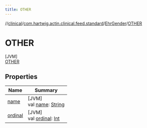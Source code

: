 ```yaml
---
title: OTHER
---
```

//[clinical](../../../../index.html)/[com.hartwig.actin.clinical.feed.standard](../../index.html)/[EhrGender](../index.html)/[OTHER](index.html)



# OTHER



[JVM]\
[OTHER](index.html)



## Properties


| Name | Summary |
|---|---|
| [name](../../-ehr-lab-unit/-n-o-n-e/index.html#-372974862%2FProperties%2F1757943785) | [JVM]<br>val [name](../../-ehr-lab-unit/-n-o-n-e/index.html#-372974862%2FProperties%2F1757943785): [String](https://kotlinlang.org/api/latest/jvm/stdlib/kotlin/-string/index.html) |
| [ordinal](../../-ehr-lab-unit/-n-o-n-e/index.html#-739389684%2FProperties%2F1757943785) | [JVM]<br>val [ordinal](../../-ehr-lab-unit/-n-o-n-e/index.html#-739389684%2FProperties%2F1757943785): [Int](https://kotlinlang.org/api/latest/jvm/stdlib/kotlin/-int/index.html) |

